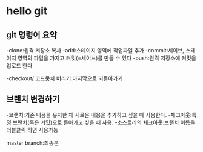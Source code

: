 # hello git

## git 명령어 요약

-clone:원격 저장소 복사
-add:스테이지 영역에 작업파일 추가
-commit:세이브, 스테이지 영역의 파일을 가지고 커밋(=세이브)를 만들 수 있다
-push:원격 저장소에 커밋을 업로드 한다

-checkout/ 코드뭉치 버리기:마지막으로 되돌아가기

## 브랜치 변경하기

-브랜치:기존 내용을 유지한 채 새로운 내용을 추가하고 싶을 때 사용한다.
-체크아웃:특정 브랜치(혹은 커밋)으로 돌아가고 싶을 때 사용.
-소스트리의 체크아웃:브랜치 이름을 더블클릭 하면 사용가능

master branch:최종본

